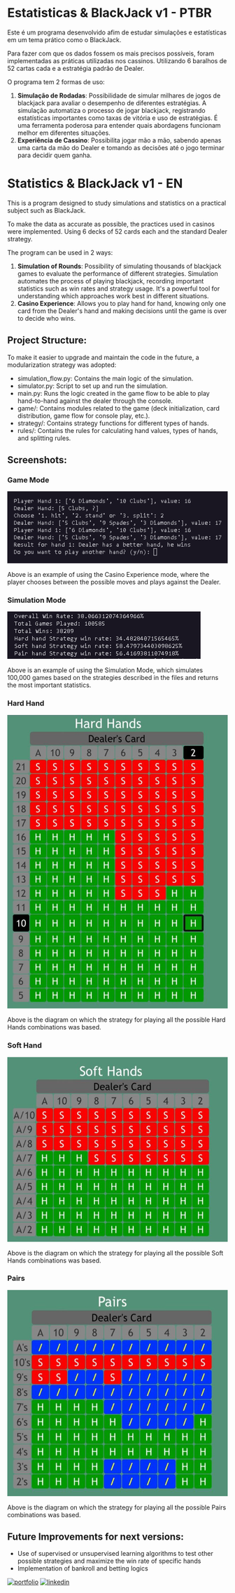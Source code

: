 # Estatisticas & BlackJack v1 - PTBR

Este é um programa desenvolvido afim de estudar simulações e estatísticas em um tema prático como o BlackJack.

Para fazer com que os dados fossem os mais precisos possíveis, foram implementadas as práticas utilizadas nos cassinos. Utilizando 6 baralhos de 52 cartas cada e a estratégia padrão de Dealer.

O programa tem 2 formas de uso:
1. **Simulação de Rodadas**: Possibilidade de simular milhares de jogos de blackjack para avaliar o desempenho de diferentes estratégias. A simulação automatiza o processo de jogar blackjack, registrando estatísticas importantes como taxas de vitória e uso de estratégias. É uma ferramenta poderosa para entender quais abordagens funcionam melhor em diferentes situações.
2. **Experiência de Cassino**: Possibilita jogar mão a mão, sabendo apenas uma carta da mão do Dealer e tomando as decisões até o jogo terminar para decidir quem ganha.

# Statistics & BlackJack v1 - EN

This is a program designed to study simulations and statistics on a practical subject such as BlackJack.

To make the data as accurate as possible, the practices used in casinos were implemented. Using 6 decks of 52 cards each and the standard Dealer strategy.

The program can be used in 2 ways:
1. **Simulation of Rounds**: Possibility of simulating thousands of blackjack games to evaluate the performance of different strategies. Simulation automates the process of playing blackjack, recording important statistics such as win rates and strategy usage. It's a powerful tool for understanding which approaches work best in different situations.
2. **Casino Experience**: Allows you to play hand for hand, knowing only one card from the Dealer's hand and making decisions until the game is over to decide who wins.


## Project Structure:
To make it easier to upgrade and maintain the code in the future, a modularization strategy was adopted:
- simulation_flow.py: Contains the main logic of the simulation.
- simulator.py: Script to set up and run the simulation.
- main.py: Runs the logic created in the game flow to be able to play hand-to-hand against the dealer through the console.
- game/: Contains modules related to the game (deck initialization, card distribution, game flow for console play, etc.).
- strategy/: Contains strategy functions for different types of hands.
- rules/: Contains the rules for calculating hand values, types of hands, and splitting rules.

## Screenshots:

### Game Mode
![Casino Experience](./blackjack/img/game_mode.png)

Above is an example of using the Casino Experience mode, where the player chooses between the possible moves and plays against the Dealer.

### Simulation Mode
![Simulation Mode](./blackjack/img/simulation_mode.png)

Above is an example of using the Simulation Mode, which simulates 100,000 games based on the strategies described in the files and returns the most important statistics.

### Hard Hand
![Hard Hand](./blackjack/img/hard_hand.jpg)

Above is the diagram on which the strategy for playing all the possible Hard Hands combinations was based.

### Soft Hand
![Soft Hand](./blackjack/img/soft_hand.jpg)

Above is the diagram on which the strategy for playing all the possible Soft Hands combinations was based.

### Pairs
![Pairs](./blackjack/img/Pairs.jpg)

Above is the diagram on which the strategy for playing all the possible Pairs combinations was based.

## Future Improvements for next versions:

- Use of supervised or unsupervised learning algorithms to test other possible strategies and maximize the win rate of specific hands
- Implementation of bankroll and betting logics




[![portfolio](https://img.shields.io/badge/my_portfolio-000?style=for-the-badge&logo=ko-fi&logoColor=white)](https://github.com/thpgoncalves)
[![linkedin](https://img.shields.io/badge/linkedin-0A66C2?style=for-the-badge&logo=linkedin&logoColor=white)](https://www.linkedin.com/in/thiago-pereira-goncalves/)
